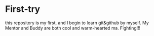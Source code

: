 # First-try
this repository is my first, and l begin to learn git&amp;github by myself. My Mentor and Buddy are both cool and warm-hearted ma. Fighting!!!

